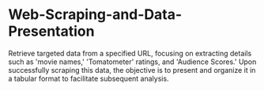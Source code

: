 # Web-Scraping-and-Data-Presentation
Retrieve targeted data from a specified URL, focusing on extracting details such as 'movie names,' 'Tomatometer' ratings, and 'Audience Scores.' Upon successfully scraping this data, the objective is to present and organize it in a tabular format to facilitate subsequent analysis.
